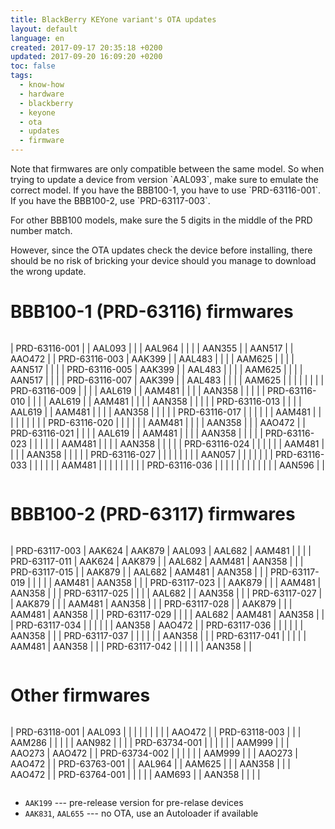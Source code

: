 ```yaml
---
title: BlackBerry KEYone variant's OTA updates
layout: default
language: en
created: 2017-09-17 20:35:18 +0200
updated: 2017-09-20 16:09:20 +0200
toc: false
tags:
  - know-how
  - hardware
  - blackberry
  - keyone
  - ota
  - updates
  - firmware
---
```

<p><div class="noteimportant" markdown="1">
Note that firmwares are only compatible between the same model. So when trying to update a device
from version `AAL093`, make sure to emulate the correct model. If you have the BBB100-1, you have
to use `PRD-63116-001`. If you have the BBB100-2, use `PRD-63117-003`.

For other BBB100 models, make sure the 5 digits in the middle of the PRD number match.

However, since the OTA updates check the device before installing, there should be no risk of
bricking your device should you manage to download the wrong update.
</div></p>


BBB100-1 (PRD-63116) firmwares
==============================

<div style="overflow-x: scroll;" markdown="1">

| PRD-63116-001 |        | AAL093 |        |        | AAL964 |        |        |        | AAN355 |        | AAN517 |        | AAO472 |
| PRD-63116-003 | AAK399 |        | AAL483 |        |        |        | AAM625 |        |        |        | AAN517 |        |        |
| PRD-63116-005 | AAK399 |        | AAL483 |        |        |        | AAM625 |        |        |        | AAN517 |        |        |
| PRD-63116-007 | AAK399 |        | AAL483 |        |        |        | AAM625 |        |        |        |        |        |        |
| PRD-63116-009 |        |        |        | AAL619 |        | AAM481 |        |        |        | AAN358 |        |        |        |
| PRD-63116-010 |        |        |        | AAL619 |        | AAM481 |        |        |        | AAN358 |        |        |        |
| PRD-63116-013 |        |        |        | AAL619 |        | AAM481 |        |        |        | AAN358 |        |        |        |
| PRD-63116-017 |        |        |        |        |        | AAM481 |        |        |        |        |        |        |        |
| PRD-63116-020 |        |        |        |        |        | AAM481 |        |        |        | AAN358 |        |        | AAO472 |
| PRD-63116-021 |        |        |        | AAL619 |        | AAM481 |        |        |        | AAN358 |        |        |        |
| PRD-63116-023 |        |        |        |        |        | AAM481 |        |        |        | AAN358 |        |        |        |
| PRD-63116-024 |        |        |        |        |        | AAM481 |        |        |        | AAN358 |        |        |        |
| PRD-63116-027 |        |        |        |        |        |        |        | AAN057 |        |        |        |        |        |
| PRD-63116-033 |        |        |        |        |        | AAM481 |        |        |        |        |        |        |        |
| PRD-63116-036 |        |        |        |        |        |        |        |        |        |        |        | AAN596 |        |

</div>

BBB100-2 (PRD-63117) firmwares
==============================

<div style="overflow-x: scroll;" markdown="1">

| PRD-63117-003 | AAK624 | AAK879 | AAL093 | AAL682 | AAM481 |        |        |
| PRD-63117-011 | AAK624 | AAK879 |        | AAL682 | AAM481 | AAN358 |        |
| PRD-63117-015 |        | AAK879 |        | AAL682 | AAM481 | AAN358 |        |
| PRD-63117-019 |        |        |        |        | AAM481 | AAN358 |        |
| PRD-63117-023 |        | AAK879 |        |        | AAM481 | AAN358 |        |
| PRD-63117-025 |        |        |        | AAL682 |        | AAN358 |        |
| PRD-63117-027 |        | AAK879 |        |        | AAM481 | AAN358 |        |
| PRD-63117-028 |        | AAK879 |        |        | AAM481 | AAN358 |        |
| PRD-63117-029 |        |        |        | AAL682 | AAM481 | AAN358 |        |
| PRD-63117-034 |        |        |        |        |        | AAN358 | AAO472 |
| PRD-63117-036 |        |        |        |        |        | AAN358 |        |
| PRD-63117-037 |        |        |        |        |        | AAN358 |        |
| PRD-63117-041 |        |        |        |        | AAM481 | AAN358 |        |
| PRD-63117-042 |        |        |        |        |        | AAN358 |        |

</div>


Other firmwares
===============

<div style="overflow-x: scroll;" markdown="1">

| PRD-63118-001 | AAL093 |        |        |        |        |        |        |        |        | AAO472 |
| PRD-63118-003 |        |        | AAM286 |        |        |        |        | AAN982 |        |        |
| PRD-63734-001 |        |        |        |        |        | AAM999 |        |        | AAO273 | AAO472 |
| PRD-63734-002 |        |        |        |        |        | AAM999 |        |        | AAO273 | AAO472 |
| PRD-63763-001 |        | AAL964 |        | AAM625 |        |        | AAN358 |        |        | AAO472 |
| PRD-63764-001 |        |        |        |        | AAM693 |        | AAN358 |        |        |        |

</div>

* `AAK199` --- pre-release version for pre-relase devices
* `AAK831`, `AAL655` --- no OTA, use an Autoloader if available
